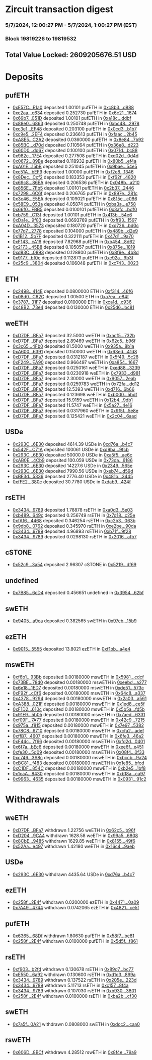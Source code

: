 # Zircuit transaction digest
### 5/7/2024, 12:00:27 PM - 5/7/2024, 1:00:27 PM (EST)
### Block 19819226 to 19819532

## Total Value Locked: 2609205676.51 USD

# Deposits
## pufETH
- [0xE57C...E1a0](https://etherscan.io/address/0xE57Cc1Ce9072455AD619d3Ca96E84Da24d80E1a0) deposited 1.00101 pufETH in [0xc8b3...d888](https://etherscan.io/tx/0xE57Cc1Ce9072455AD619d3Ca96E84Da24d80E1a0)
- [0xe2aa...c634](https://etherscan.io/address/0xe2aa35aF0f3092Dda5c867Eb08D6B8a7eB44c634) deposited 0.252730 pufETH in [0x6c21...1674](https://etherscan.io/tx/0xe2aa35aF0f3092Dda5c867Eb08D6B8a7eB44c634)
- [0x69b7...051D](https://etherscan.io/address/0x69b766B2ef4c3c6234A154d50CF5a89b5279051D) deposited 1.00101 pufETH in [0xa18c...ddbf](https://etherscan.io/tx/0x69b766B2ef4c3c6234A154d50CF5a89b5279051D)
- [0x88e0...6863](https://etherscan.io/address/0x88e0e95ae2F5077ba04f3b8bB4636ce287E36863) deposited 0.250748 pufETH in [0xbc48...2978](https://etherscan.io/tx/0x88e0e95ae2F5077ba04f3b8bB4636ce287E36863)
- [0xc3e1...EF48](https://etherscan.io/address/0xc3e11038aC75bCaD201cfD26A2793387e726EF48) deposited 0.203100 pufETH in [0x0cd3...b1b7](https://etherscan.io/tx/0xc3e11038aC75bCaD201cfD26A2793387e726EF48)
- [0xc9e5...2EF4](https://etherscan.io/address/0xc9e576B674f34ffF4eEB47Ca5B9E6F5C575f2EF4) deposited 0.236613 pufETH in [0xfaac...2b45](https://etherscan.io/tx/0xc9e576B674f34ffF4eEB47Ca5B9E6F5C575f2EF4)
- [0xA8E5...C2A2](https://etherscan.io/address/0xA8E5Ac3838bc2Dba30c984A89C57A434Ba44C2A2) deposited 0.0360000 pufETH in [0x8e84...7b92](https://etherscan.io/tx/0xA8E5Ac3838bc2Dba30c984A89C57A434Ba44C2A2)
- [0x85BC...d70d](https://etherscan.io/address/0x85BCd6946305B70BFFa31703459dA5A6aD6Ed70d) deposited 0.110564 pufETH in [0x36e8...d223](https://etherscan.io/tx/0x85BCd6946305B70BFFa31703459dA5A6aD6Ed70d)
- [0x60D0...dd67](https://etherscan.io/address/0x60D04BBDC8E4c3C277F7aa6724c8B277aFD2dd67) deposited 0.100100 pufETH in [0x071d...bc88](https://etherscan.io/tx/0x60D04BBDC8E4c3C277F7aa6724c8B277aFD2dd67)
- [0x982c...17E4](https://etherscan.io/address/0x982c43f5e871C5D272AB455A2281D8D6344c17E4) deposited 0.277508 pufETH in [0xd02d...0d4d](https://etherscan.io/tx/0x982c43f5e871C5D272AB455A2281D8D6344c17E4)
- [0x0672...89Be](https://etherscan.io/address/0x067242eD93FDdbE26a84fD1C5d761843F1a089Be) deposited 0.118932 pufETH in [0x80b5...ef4a](https://etherscan.io/tx/0x067242eD93FDdbE26a84fD1C5d761843F1a089Be)
- [0xA01E...15bB](https://etherscan.io/address/0xA01Ee0765F956094b9120F454E016D2c2cC715bB) deposited 0.251045 pufETH in [0x9bae...54e5](https://etherscan.io/tx/0xA01Ee0765F956094b9120F454E016D2c2cC715bB)
- [0xc51A...bEF9](https://etherscan.io/address/0xc51A5D04c13E328Bf070A723c0d2FBa01ababEF9) deposited 1.00000 pufETH in [0xf2e8...1346](https://etherscan.io/tx/0xc51A5D04c13E328Bf070A723c0d2FBa01ababEF9)
- [0x8Dec...Ccf2](https://etherscan.io/address/0x8Dec089A4e947309Ad09a97f6f6484022421Ccf2) deposited 0.183353 pufETH in [0xf62f...4820](https://etherscan.io/tx/0x8Dec089A4e947309Ad09a97f6f6484022421Ccf2)
- [0x69c8...86EA](https://etherscan.io/address/0x69c86C066A8957ab8F1A92ceEcf24cD37a9086EA) deposited 0.206536 pufETH in [0x048b...a210](https://etherscan.io/tx/0x69c86C066A8957ab8F1A92ceEcf24cD37a9086EA)
- [0x856E...7Fb5](https://etherscan.io/address/0x856E174fbf68Eb5b5c1027509A4E42A6ABFa7Fb5) deposited 1.00101 pufETH in [0x2b37...2446](https://etherscan.io/tx/0x856E174fbf68Eb5b5c1027509A4E42A6ABFa7Fb5)
- [0x7298...6C6f](https://etherscan.io/address/0x729866E2b2fa11c60f033fD29fcCE6fB7eAE6C6f) deposited 0.206765 pufETH in [0x897e...281c](https://etherscan.io/tx/0x729866E2b2fa11c60f033fD29fcCE6fB7eAE6C6f)
- [0x3c46...E5EA](https://etherscan.io/address/0x3c46644A521C23A0a8798C57CE410bF367BBE5EA) deposited 0.109021 pufETH in [0x815e...c086](https://etherscan.io/tx/0x3c46644A521C23A0a8798C57CE410bF367BBE5EA)
- [0x58E9...053a](https://etherscan.io/address/0x58E9aAe2a192eEe4696d13D58853E9951010053a) deposited 4.05874 pufETH in [0xba3a...e758](https://etherscan.io/tx/0x58E9aAe2a192eEe4696d13D58853E9951010053a)
- [0x66f0...FBB5](https://etherscan.io/address/0x66f08a6E5213C7C63D5c50A2c48eCbefe9aCFBB5) deposited 0.0100101 pufETH in [0x3afc...bdf0](https://etherscan.io/tx/0x66f08a6E5213C7C63D5c50A2c48eCbefe9aCFBB5)
- [0xb759...C13f](https://etherscan.io/address/0xb759a728bcF3E58b4E4CFAf110fA748AF100C13f) deposited 1.00101 pufETH in [0x413b...54e6](https://etherscan.io/tx/0xb759a728bcF3E58b4E4CFAf110fA748AF100C13f)
- [0xDa1e...9f83](https://etherscan.io/address/0xDa1ea4BDA14B123f913FA55aac348852Ddc89f83) deposited 0.0693769 pufETH in [0xff93...1597](https://etherscan.io/tx/0xDa1ea4BDA14B123f913FA55aac348852Ddc89f83)
- [0xA04D...3573](https://etherscan.io/address/0xA04DA0035526C6A0556A435F87a8C6102Ad43573) deposited 0.180720 pufETH in [0xd726...bd0c](https://etherscan.io/tx/0xA04DA0035526C6A0556A435F87a8C6102Ad43573)
- [0x77d7...2778](https://etherscan.io/address/0x77d708cfD994D6a31eCa7901AFAb01ce65c92778) deposited 0.104000 pufETH in [0x489b...d2e9](https://etherscan.io/tx/0x77d708cfD994D6a31eCa7901AFAb01ce65c92778)
- [0x1B12...5b7F](https://etherscan.io/address/0x1B1234f8b43757FcC747117995f538C3e46f5b7F) deposited 0.322111 pufETH in [0x47d1...9a70](https://etherscan.io/tx/0x1B1234f8b43757FcC747117995f538C3e46f5b7F)
- [0xF143...cA16](https://etherscan.io/address/0xF14326FD6160Beaaa556687FaeD367CdE482cA16) deposited 7.82968 pufETH in [0xb454...8d62](https://etherscan.io/tx/0xF14326FD6160Beaaa556687FaeD367CdE482cA16)
- [0x2173...45B8](https://etherscan.io/address/0x2173D33eC51E7435f464396A43b7805bCC3345B8) deposited 0.105057 pufETH in [0x875e...1819](https://etherscan.io/tx/0x2173D33eC51E7435f464396A43b7805bCC3345B8)
- [0xd83C...0893](https://etherscan.io/address/0xd83C785De2183e3531AD43eD97E2fb19F2420893) deposited 0.128800 pufETH in [0x8f9e...4b8d](https://etherscan.io/tx/0xd83C785De2183e3531AD43eD97E2fb19F2420893)
- [0x9177...bf0c](https://etherscan.io/address/0x91776D416B9CB6BC29f9B5F8163f6dd2E4B6bf0c) deposited 0.112873 pufETH in [0xe92a...9b3f](https://etherscan.io/tx/0x91776D416B9CB6BC29f9B5F8163f6dd2E4B6bf0c)
- [0x25c9...3804](https://etherscan.io/address/0x25c9039906443019e682d1DDc9ad84199B513804) deposited 0.106048 pufETH in [0xc743...0023](https://etherscan.io/tx/0x25c9039906443019e682d1DDc9ad84199B513804)
## ETH
- [0x2498...414E](https://etherscan.io/address/0x2498AA9CAA1f564fb5D549c8C67FE4a27aF0414E) deposited 0.0800000 ETH in [0xf314...46f6](https://etherscan.io/tx/0x2498AA9CAA1f564fb5D549c8C67FE4a27aF0414E)
- [0x08d0...C62C](https://etherscan.io/address/0x08d08d632fC4Bf359ab522F9Df07e0a093aeC62C) deposited 1.00500 ETH in [0xa7ea...e84f](https://etherscan.io/tx/0x08d08d632fC4Bf359ab522F9Df07e0a093aeC62C)
- [0x3787...31F7](https://etherscan.io/address/0x378718Dcc3043f5823baD99739e77C1544ea31F7) deposited 0.0100000 ETH in [0xca1d...c936](https://etherscan.io/tx/0x378718Dcc3043f5823baD99739e77C1544ea31F7)
- [0x48B2...73e4](https://etherscan.io/address/0x48B2A6A79E011cf4F5185282EA979B9C21cf73e4) deposited 0.0130000 ETH in [0x25d6...bc81](https://etherscan.io/tx/0x48B2A6A79E011cf4F5185282EA979B9C21cf73e4)
## weETH
- [0xD7DF...BFa7](https://etherscan.io/address/0xD7DF7E085214743530afF339aFC420c7c720BFa7) deposited 32.5000 weETH in [0xacf5...732b](https://etherscan.io/tx/0xD7DF7E085214743530afF339aFC420c7c720BFa7)
- [0xD7DF...BFa7](https://etherscan.io/address/0xD7DF7E085214743530afF339aFC420c7c720BFa7) deposited 2.89469 weETH in [0x62c5...b96f](https://etherscan.io/tx/0xD7DF7E085214743530afF339aFC420c7c720BFa7)
- [0x3c65...4Fb0](https://etherscan.io/address/0x3c65c137bF380df7F5F61d9318C193B32A344Fb0) deposited 81.5000 weETH in [0x935a...8b1a](https://etherscan.io/tx/0x3c65c137bF380df7F5F61d9318C193B32A344Fb0)
- [0xA600...6391](https://etherscan.io/address/0xA60008b15159D12cdCFadB55A6E27Fe41B5C6391) deposited 0.150000 weETH in [0x63ed...41d8](https://etherscan.io/tx/0xA60008b15159D12cdCFadB55A6E27Fe41B5C6391)
- [0xD7DF...BFa7](https://etherscan.io/address/0xD7DF7E085214743530afF339aFC420c7c720BFa7) deposited 0.0312187 weETH in [0x5f49...5c28](https://etherscan.io/tx/0xD7DF7E085214743530afF339aFC420c7c720BFa7)
- [0xF249...EA90](https://etherscan.io/address/0xF2492dF8e75bfA5Efc6b964f78DD32717f5aEA90) deposited 0.966497 weETH in [0xa854...1667](https://etherscan.io/tx/0xF2492dF8e75bfA5Efc6b964f78DD32717f5aEA90)
- [0xD7DF...BFa7](https://etherscan.io/address/0xD7DF7E085214743530afF339aFC420c7c720BFa7) deposited 0.0250161 weETH in [0xed88...3239](https://etherscan.io/tx/0xD7DF7E085214743530afF339aFC420c7c720BFa7)
- [0xD7DF...BFa7](https://etherscan.io/address/0xD7DF7E085214743530afF339aFC420c7c720BFa7) deposited 0.0230918 weETH in [0x7933...d981](https://etherscan.io/tx/0xD7DF7E085214743530afF339aFC420c7c720BFa7)
- [0xD7DF...BFa7](https://etherscan.io/address/0xD7DF7E085214743530afF339aFC420c7c720BFa7) deposited 2.30000 weETH in [0x9057...2eab](https://etherscan.io/tx/0xD7DF7E085214743530afF339aFC420c7c720BFa7)
- [0xD7DF...BFa7](https://etherscan.io/address/0xD7DF7E085214743530afF339aFC420c7c720BFa7) deposited 0.0259783 weETH in [0x72fa...dd12](https://etherscan.io/tx/0xD7DF7E085214743530afF339aFC420c7c720BFa7)
- [0xD7DF...BFa7](https://etherscan.io/address/0xD7DF7E085214743530afF339aFC420c7c720BFa7) deposited 12.5393 weETH in [0xd716...6b66](https://etherscan.io/tx/0xD7DF7E085214743530afF339aFC420c7c720BFa7)
- [0xD7DF...BFa7](https://etherscan.io/address/0xD7DF7E085214743530afF339aFC420c7c720BFa7) deposited 0.123698 weETH in [0xb000...5bdf](https://etherscan.io/tx/0xD7DF7E085214743530afF339aFC420c7c720BFa7)
- [0xD7DF...BFa7](https://etherscan.io/address/0xD7DF7E085214743530afF339aFC420c7c720BFa7) deposited 15.9159 weETH in [0x12b4...9db1](https://etherscan.io/tx/0xD7DF7E085214743530afF339aFC420c7c720BFa7)
- [0xD7DF...BFa7](https://etherscan.io/address/0xD7DF7E085214743530afF339aFC420c7c720BFa7) deposited 11.5747 weETH in [0x5a27...4e16](https://etherscan.io/tx/0xD7DF7E085214743530afF339aFC420c7c720BFa7)
- [0xD7DF...BFa7](https://etherscan.io/address/0xD7DF7E085214743530afF339aFC420c7c720BFa7) deposited 0.0317960 weETH in [0x9f5f...5e8e](https://etherscan.io/tx/0xD7DF7E085214743530afF339aFC420c7c720BFa7)
- [0xD7DF...BFa7](https://etherscan.io/address/0xD7DF7E085214743530afF339aFC420c7c720BFa7) deposited 0.125421 weETH in [0x2c04...6aad](https://etherscan.io/tx/0xD7DF7E085214743530afF339aFC420c7c720BFa7)
## USDe
- [0x293C...6E30](https://etherscan.io/address/0x293C6937D8D82e05B01335F7B33FBA0c8e256E30) deposited 4614.39 USDe in [0xd76a...b4c7](https://etherscan.io/tx/0x293C6937D8D82e05B01335F7B33FBA0c8e256E30)
- [0x542F...C71A](https://etherscan.io/address/0x542FABade127d6Abbdd45F6a7fb954620414C71A) deposited 100061 USDe in [0xd9ba...9fcb](https://etherscan.io/tx/0x542FABade127d6Abbdd45F6a7fb954620414C71A)
- [0x293C...6E30](https://etherscan.io/address/0x293C6937D8D82e05B01335F7B33FBA0c8e256E30) deposited 50000.0 USDe in [0xa5f5...ae6c](https://etherscan.io/tx/0x293C6937D8D82e05B01335F7B33FBA0c8e256E30)
- [0xAB0E...4Cb9](https://etherscan.io/address/0xAB0E96bbDE35441A9c9E1819Ae89ee12c8144Cb9) deposited 100.059 USDe in [0x73da...6186](https://etherscan.io/tx/0xAB0E96bbDE35441A9c9E1819Ae89ee12c8144Cb9)
- [0x293C...6E30](https://etherscan.io/address/0x293C6937D8D82e05B01335F7B33FBA0c8e256E30) deposited 14227.6 USDe in [0x2349...565e](https://etherscan.io/tx/0x293C6937D8D82e05B01335F7B33FBA0c8e256E30)
- [0x293C...6E30](https://etherscan.io/address/0x293C6937D8D82e05B01335F7B33FBA0c8e256E30) deposited 7990.56 USDe in [0xeb74...d59d](https://etherscan.io/tx/0x293C6937D8D82e05B01335F7B33FBA0c8e256E30)
- [0xBE3d...5336](https://etherscan.io/address/0xBE3d382D25FB16370085b4E27070b0f83F195336) deposited 2776.40 USDe in [0x481b...3445](https://etherscan.io/tx/0xBE3d382D25FB16370085b4E27070b0f83F195336)
- [0xfFE2...380c](https://etherscan.io/address/0xfFE2ab4eDd7d37B665F182e7C6AB91A42f95380c) deposited 30.7780 USDe in [0xdab9...424f](https://etherscan.io/tx/0xfFE2ab4eDd7d37B665F182e7C6AB91A42f95380c)
## rsETH
- [0x3434...9789](https://etherscan.io/address/0x34349c5569e7B846c3558961552D2202760A9789) deposited 1.78878 rsETH in [0xa0d3...5e03](https://etherscan.io/tx/0x34349c5569e7B846c3558961552D2202760A9789)
- [0xb489...649c](https://etherscan.io/address/0xb489fbb8CD821552C8B2d26A4B77d8751056649c) deposited 0.256749 rsETH in [0x7d18...c25e](https://etherscan.io/tx/0xb489fbb8CD821552C8B2d26A4B77d8751056649c)
- [0xfAf6...4468](https://etherscan.io/address/0xfAf6f09DF88E79fa2A92B18C676314b1e47A4468) deposited 0.346254 rsETH in [0xc2b3...063b](https://etherscan.io/tx/0xfAf6f09DF88E79fa2A92B18C676314b1e47A4468)
- [0x9db8...0762](https://etherscan.io/address/0x9db865cAcACdaDF95e376a2FC1a4aA1ed9D70762) deposited 0.345970 rsETH in [0xe2be...90da](https://etherscan.io/tx/0x9db865cAcACdaDF95e376a2FC1a4aA1ed9D70762)
- [0x3434...9789](https://etherscan.io/address/0x34349c5569e7B846c3558961552D2202760A9789) deposited 4.96893 rsETH in [0xb71f...9f28](https://etherscan.io/tx/0x34349c5569e7B846c3558961552D2202760A9789)
- [0x3434...9789](https://etherscan.io/address/0x34349c5569e7B846c3558961552D2202760A9789) deposited 0.0298130 rsETH in [0x2016...afb7](https://etherscan.io/tx/0x34349c5569e7B846c3558961552D2202760A9789)
## cSTONE
- [0x52c9...3a54](https://etherscan.io/address/0x52c9d28CA630f71a609A7Beda62aeA1735e83a54) deposited 2.96307 cSTONE in [0x5219...df69](https://etherscan.io/tx/0x52c9d28CA630f71a609A7Beda62aeA1735e83a54)
## undefined
- [0x7B85...6cD4](https://etherscan.io/address/0x7B85f3b1732d84071Ae06665A0643102Ae976cD4) deposited 0.456651 undefined in [0x3954...62bf](https://etherscan.io/tx/0x7B85f3b1732d84071Ae06665A0643102Ae976cD4)
## swETH
- [0x9405...a9ea](https://etherscan.io/address/0x9405A3BfEFd50B511a1F2FAD040D6C5d931da9ea) deposited 0.382565 swETH in [0x97eb...15b9](https://etherscan.io/tx/0x9405A3BfEFd50B511a1F2FAD040D6C5d931da9ea)
## ezETH
- [0x9015...5555](https://etherscan.io/address/0x90153be2aC32633fC9A7Cc53cdF01D348E875555) deposited 13.8021 ezETH in [0xf1bb...a4e4](https://etherscan.io/tx/0x90153be2aC32633fC9A7Cc53cdF01D348E875555)
## mswETH
- [0xf6b1...93Bb](https://etherscan.io/address/0xf6b1B6aAF06a2F86e8c49bc8Fc0077f0738093Bb) deposited 0.00180000 mswETH in [0x5981...cdcf](https://etherscan.io/tx/0xf6b1B6aAF06a2F86e8c49bc8Fc0077f0738093Bb)
- [0x73BE...78d0](https://etherscan.io/address/0x73BE6E8441D0c36AbeC1c27E2145194E46FC78d0) deposited 0.00180000 mswETH in [0xeebd...a277](https://etherscan.io/tx/0x73BE6E8441D0c36AbeC1c27E2145194E46FC78d0)
- [0x6e18...1ED7](https://etherscan.io/address/0x6e18D80410DeF699527d0f33c35ebF22DD0B1ED7) deposited 0.00180000 mswETH in [0xde51...573c](https://etherscan.io/tx/0x6e18D80410DeF699527d0f33c35ebF22DD0B1ED7)
- [0xF92f...cCf6](https://etherscan.io/address/0xF92f4bDEF66b619dE3db6F626C1fE4cb2bB3cCf6) deposited 0.00180000 mswETH in [0x64c8...a337](https://etherscan.io/tx/0xF92f4bDEF66b619dE3db6F626C1fE4cb2bB3cCf6)
- [0x4378...9294](https://etherscan.io/address/0x43781Fce790be55A605c2b66aC03C972ED949294) deposited 0.00180000 mswETH in [0x2a03...a561](https://etherscan.io/tx/0x43781Fce790be55A605c2b66aC03C972ED949294)
- [0xA388...021F](https://etherscan.io/address/0xA388157FCa9b0Ad4E25f670a43959103C992021F) deposited 0.00180000 mswETH in [0x1ed8...ce5f](https://etherscan.io/tx/0xA388157FCa9b0Ad4E25f670a43959103C992021F)
- [0xF1D2...610c](https://etherscan.io/address/0xF1D21802F76795E4eA83a365A401dABAabC6610c) deposited 0.00180000 mswETH in [0x5b5a...fd5b](https://etherscan.io/tx/0xF1D21802F76795E4eA83a365A401dABAabC6610c)
- [0x91E9...5b05](https://etherscan.io/address/0x91E954c825B4949f6658C51Faf4b3538Df355b05) deposited 0.00180000 mswETH in [0x7aed...6331](https://etherscan.io/tx/0x91E954c825B4949f6658C51Faf4b3538Df355b05)
- [0xf09F...7A77](https://etherscan.io/address/0xf09F411353c51AA4f3a57bB7c8230097c4C37A77) deposited 0.00180000 mswETH in [0x42c9...7215](https://etherscan.io/tx/0xf09F411353c51AA4f3a57bB7c8230097c4C37A77)
- [0x975a...f815](https://etherscan.io/address/0x975ac5955FC6b86b889615b24dA63fb2Bf73f815) deposited 0.00180000 mswETH in [0x7e97...5382](https://etherscan.io/tx/0x975ac5955FC6b86b889615b24dA63fb2Bf73f815)
- [0x78C8...6710](https://etherscan.io/address/0x78C81707dB0B765a8aBbA13938B021C19cAA6710) deposited 0.00180000 mswETH in [0xcfa2...adef](https://etherscan.io/tx/0x78C81707dB0B765a8aBbA13938B021C19cAA6710)
- [0xffB7...4607](https://etherscan.io/address/0xffB7CACB39E78E677Ec25AB302228Daec4874607) deposited 0.00180000 mswETH in [0x6fe3...46a2](https://etherscan.io/tx/0xffB7CACB39E78E677Ec25AB302228Daec4874607)
- [0xF44c...7f66](https://etherscan.io/address/0xF44cCF2CF4b4A396EE08703f4D4edeb151dd7f66) deposited 0.00180000 mswETH in [0xfd2d...0401](https://etherscan.io/tx/0xF44cCF2CF4b4A396EE08703f4D4edeb151dd7f66)
- [0x6f7a...bEc6](https://etherscan.io/address/0x6f7aac70368A0449249674d19b759a77c767bEc6) deposited 0.00180000 mswETH in [0xee6f...e451](https://etherscan.io/tx/0x6f7aac70368A0449249674d19b759a77c767bEc6)
- [0xfe30...5d09](https://etherscan.io/address/0xfe30c8716a18bf771289683Ee816a9929C4e5d09) deposited 0.00180000 mswETH in [0x08f4...0f33](https://etherscan.io/tx/0xfe30c8716a18bf771289683Ee816a9929C4e5d09)
- [0xc746...3A8c](https://etherscan.io/address/0xc746AF493508BB4e0ffdE11109227038123B3A8c) deposited 0.00180000 mswETH in [0xbccb...9a24](https://etherscan.io/tx/0xc746AF493508BB4e0ffdE11109227038123B3A8c)
- [0xBC81...f483](https://etherscan.io/address/0xBC8159fBAE39bba2eFAC2740C620126Fb3F5f483) deposited 0.00180000 mswETH in [0x1e85...bfcd](https://etherscan.io/tx/0xBC8159fBAE39bba2eFAC2740C620126Fb3F5f483)
- [0xC1DF...854C](https://etherscan.io/address/0xC1DF05FCF8c75B1Bc606313A666548A94dD4854C) deposited 0.00180000 mswETH in [0xb2e5...1bf8](https://etherscan.io/tx/0xC1DF05FCF8c75B1Bc606313A666548A94dD4854C)
- [0x1caA...8430](https://etherscan.io/address/0x1caA671FBDBDc5b3B27Cd038F0ce2744eC3f8430) deposited 0.00180000 mswETH in [0xb18a...ca97](https://etherscan.io/tx/0x1caA671FBDBDc5b3B27Cd038F0ce2744eC3f8430)
- [0x9963...4635](https://etherscan.io/address/0x99630139c8e333Eaa1eD353132f8E94D32374635) deposited 0.00180000 mswETH in [0x0931...91c2](https://etherscan.io/tx/0x99630139c8e333Eaa1eD353132f8E94D32374635)
# Withdrawals
## weETH
- [0xD7DF...BFa7](https://etherscan.io/address/0xD7DF7E085214743530afF339aFC420c7c720BFa7) withdrawn 1.22756 weETH in [0x62c5...b96f](https://etherscan.io/tx/0xD7DF7E085214743530afF339aFC420c7c720BFa7)
- [0xD204...9CA4](https://etherscan.io/address/0xD204c163F5419097BAE203998903280A61ED9CA4) withdrawn 1628.58 weETH in [0x99a5...6808](https://etherscan.io/tx/0xD204c163F5419097BAE203998903280A61ED9CA4)
- [0x8CbE...9485](https://etherscan.io/address/0x8CbEe4b481112E44b92817b26f96918221489485) withdrawn 1629.85 weETH in [0x8155...49f6](https://etherscan.io/tx/0x8CbEe4b481112E44b92817b26f96918221489485)
- [0x52Aa...e497](https://etherscan.io/address/0x52Aa899454998Be5b000Ad077a46Bbe360F4e497) withdrawn 1.42180 weETH in [0x16c4...9aeb](https://etherscan.io/tx/0x52Aa899454998Be5b000Ad077a46Bbe360F4e497)
## USDe
- [0x293C...6E30](https://etherscan.io/address/0x293C6937D8D82e05B01335F7B33FBA0c8e256E30) withdrawn 4435.64 USDe in [0xd76a...b4c7](https://etherscan.io/tx/0x293C6937D8D82e05B01335F7B33FBA0c8e256E30)
## ezETH
- [0x258f...2E4f](https://etherscan.io/address/0x258f40fcB743b82fc4C90A1F2cB2d717aAe62E4f) withdrawn 0.0200000 ezETH in [0x4471...0a09](https://etherscan.io/tx/0x258f40fcB743b82fc4C90A1F2cB2d717aAe62E4f)
- [0x7A49...4744](https://etherscan.io/address/0x7A493Be5c2ce014cD049Bf178a1ac0Db1B434744) withdrawn 0.0742065 ezETH in [0x4821...ce5f](https://etherscan.io/tx/0x7A493Be5c2ce014cD049Bf178a1ac0Db1B434744)
## pufETH
- [0x6365...68Df](https://etherscan.io/address/0x6365AAcc94254318572BCd5Fb2A6Fe68a23068Df) withdrawn 1.80630 pufETH in [0x58f7...be81](https://etherscan.io/tx/0x6365AAcc94254318572BCd5Fb2A6Fe68a23068Df)
- [0x258f...2E4f](https://etherscan.io/address/0x258f40fcB743b82fc4C90A1F2cB2d717aAe62E4f) withdrawn 0.0100000 pufETH in [0x5d5f...f861](https://etherscan.io/tx/0x258f40fcB743b82fc4C90A1F2cB2d717aAe62E4f)
## rsETH
- [0xf903...b2fd](https://etherscan.io/address/0xf9039296996AD5c714000610dea1809BBF08b2fd) withdrawn 0.130678 rsETH in [0x89d7...bc77](https://etherscan.io/tx/0xf9039296996AD5c714000610dea1809BBF08b2fd)
- [0xE550...6a92](https://etherscan.io/address/0xE550e1198b959Ddc34B3F93Fdc5b2228dDA66a92) withdrawn 0.130600 rsETH in [0xd1d3...899a](https://etherscan.io/tx/0xE550e1198b959Ddc34B3F93Fdc5b2228dDA66a92)
- [0x3434...9789](https://etherscan.io/address/0x34349c5569e7B846c3558961552D2202760A9789) withdrawn 0.137522 rsETH in [0x205e...223d](https://etherscan.io/tx/0x34349c5569e7B846c3558961552D2202760A9789)
- [0x3434...9789](https://etherscan.io/address/0x34349c5569e7B846c3558961552D2202760A9789) withdrawn 5.11713 rsETH in [0xc157...8f4a](https://etherscan.io/tx/0x34349c5569e7B846c3558961552D2202760A9789)
- [0x3434...9789](https://etherscan.io/address/0x34349c5569e7B846c3558961552D2202760A9789) withdrawn 0.107030 rsETH in [0xb930...3801](https://etherscan.io/tx/0x34349c5569e7B846c3558961552D2202760A9789)
- [0x258f...2E4f](https://etherscan.io/address/0x258f40fcB743b82fc4C90A1F2cB2d717aAe62E4f) withdrawn 0.0100000 rsETH in [0xba2b...cf30](https://etherscan.io/tx/0x258f40fcB743b82fc4C90A1F2cB2d717aAe62E4f)
## swETH
- [0x7a5f...0A21](https://etherscan.io/address/0x7a5fC6460309d6c0baf8fdDDDBc3F7dEC3f10A21) withdrawn 0.0808000 swETH in [0xdcc2...caa0](https://etherscan.io/tx/0x7a5fC6460309d6c0baf8fdDDDBc3F7dEC3f10A21)
## rswETH
- [0x606D...8BCf](https://etherscan.io/address/0x606D65CFC0631a637827afBd2fD90B80F2a58BCf) withdrawn 4.28512 rswETH in [0x8f4e...79a9](https://etherscan.io/tx/0x606D65CFC0631a637827afBd2fD90B80F2a58BCf)
